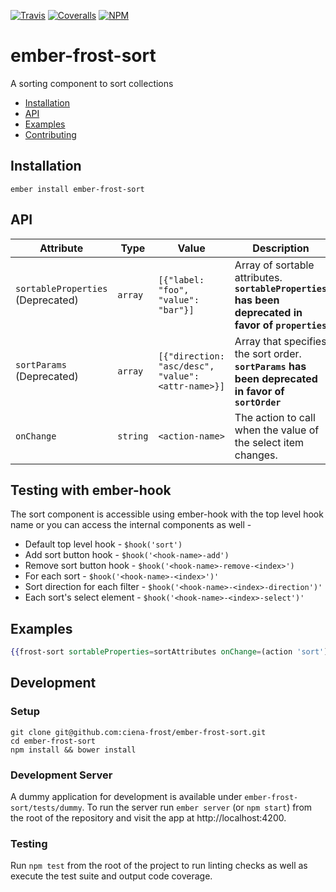 [ci-img]: https://img.shields.io/travis/ciena-frost/ember-frost-sort.svg "Travis CI Build Status"
[ci-url]: https://travis-ci.org/ciena-frost/ember-frost-sort

[cov-img]: https://img.shields.io/coveralls/ciena-frost/ember-frost-sort.svg "Coveralls Code Coverage"
[cov-url]: https://coveralls.io/github/ciena-frost/ember-frost-sort

[npm-img]: https://img.shields.io/npm/v/ember-frost-sort.svg "Version"
[npm-url]: https://www.npmjs.com/package/ember-frost-sort

[![Travis][ci-img]][ci-url] [![Coveralls][cov-img]][cov-url] [![NPM][npm-img]][npm-url]

# ember-frost-sort
A sorting component to sort collections

 * [Installation](#installation)
 * [API](#api)
 * [Examples](#examples)
 * [Contributing](#development)

## Installation
```
ember install ember-frost-sort
```

## API
| Attribute | Type | Value | Description |
| --------- | ---- | ----- | ----------- |
| `sortableProperties` (Deprecated) | `array` | `[{"label: "foo", "value": "bar"}]` | Array of sortable attributes. **`sortableProperties` has been deprecated in favor of `properties`**|
| `sortParams` (Deprecated) | `array` | `[{"direction: "asc/desc", "value": <attr-name>}]` |  Array that specifies the sort order. **`sortParams` has been deprecated in favor of `sortOrder`** |
| `onChange` | `string` | `<action-name>` | The action to call when the value of the select item changes. |

## Testing with ember-hook
The sort component is accessible using ember-hook with the top level hook name or you can access the internal components as well -
* Default top level hook - `$hook('sort')`
* Add sort button hook - `$hook('<hook-name>-add')`
* Remove sort button hook - `$hook('<hook-name>-remove-<index>')`
* For each sort - `$hook('<hook-name>-<index>')'`
* Sort direction for each filter - `$hook('<hook-name>-<index>-direction')'`
* Each sort's select element - `$hook('<hook-name>-<index>-select')'`

## Examples
```handlebars
{{frost-sort sortableProperties=sortAttributes onChange=(action 'sort') sortParams=sortOrder}}
```

## Development
### Setup
```
git clone git@github.com:ciena-frost/ember-frost-sort.git
cd ember-frost-sort
npm install && bower install
```

### Development Server
A dummy application for development is available under `ember-frost-sort/tests/dummy`.
To run the server run `ember server` (or `npm start`) from the root of the repository and
visit the app at http://localhost:4200.

### Testing
Run `npm test` from the root of the project to run linting checks as well as execute the test suite
and output code coverage.
